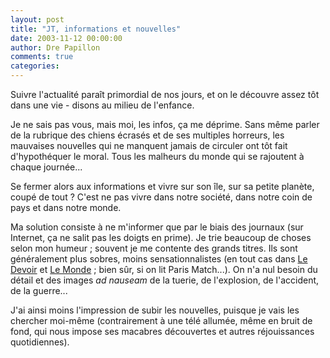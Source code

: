 ```yaml
---
layout: post
title: "JT, informations et nouvelles"
date: 2003-11-12 00:00:00
author: Dre Papillon
comments: true
categories: 
---
```



Suivre l'actualité paraît primordial de nos jours, et on le découvre assez tôt dans une vie - disons au milieu de l'enfance.

Je ne sais pas vous, mais moi, les infos, ça me déprime.  Sans même parler de la rubrique des chiens écrasés et de ses multiples horreurs, les mauvaises nouvelles qui ne manquent jamais de circuler ont tôt fait d'hypothéquer le moral.  Tous les malheurs du monde qui se rajoutent à chaque journée...

Se fermer alors aux informations et vivre sur son île, sur sa petite planète, coupé de tout ?  C'est ne pas vivre dans notre société, dans notre coin de pays et dans notre monde.

Ma solution consiste à ne m'informer que par le biais des journaux (sur Internet, ça ne salit pas les doigts en prime).  Je trie beaucoup de choses selon mon humeur ; souvent je me contente des grands titres.  Ils sont généralement plus sobres, moins sensationnalistes (en tout cas dans [Le Devoir](http://www.ledevoir.com/) et [Le Monde](http://www.lemonde.fr/) ; bien sûr, si on lit Paris Match...).  On n'a nul besoin du détail et des images *ad nauseam* de la tuerie, de l'explosion, de l'accident, de la guerre...

J'ai ainsi moins l'impression de subir les nouvelles, puisque je vais les chercher moi-même (contrairement à une télé allumée, même en bruit de fond, qui nous impose ses macabres découvertes et autres réjouissances quotidiennes).